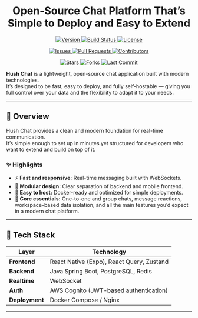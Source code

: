 <h1 align="center">
  Open-Source Chat Platform That’s Simple to Deploy and Easy to Extend
</h1>

<p align="center">
  <a href="https://github.com/HushChat/hush-chat/releases">
    <img src="https://img.shields.io/github/v/release/HushChat/hush-chat?label=version&color=blue" alt="Version">
  </a>
  <a href="https://github.com/HushChat/hush-chat/actions">
    <img src="https://img.shields.io/github/actions/workflow/status/HushChat/hush-chat/build.yml?label=build&logo=github" alt="Build Status">
  </a>
  <a href="https://github.com/HushChat/hush-chat/blob/main/LICENSE">
    <img src="https://img.shields.io/github/license/HushChat/hush-chat?color=green" alt="License">
  </a>
</p>

<p align="center">
  <a href="https://github.com/HushChat/hush-chat/issues">
    <img src="https://img.shields.io/github/issues/HushChat/hush-chat?color=orange" alt="Issues">
  </a>
  <a href="https://github.com/HushChat/hush-chat/pulls">
    <img src="https://img.shields.io/github/issues-pr/HushChat/hush-chat?color=blueviolet" alt="Pull Requests">
  </a>
  <a href="https://github.com/HushChat/hush-chat/graphs/contributors">
    <img src="https://img.shields.io/github/contributors/HushChat/hush-chat?color=brightgreen" alt="Contributors">
  </a>
</p>

<p align="center">
  <a href="https://github.com/HushChat/hush-chat/stargazers">
    <img src="https://img.shields.io/github/stars/HushChat/hush-chat?style=social" alt="Stars">
  </a>
  <a href="https://github.com/HushChat/hush-chat/network/members">
    <img src="https://img.shields.io/github/forks/HushChat/hush-chat?style=social" alt="Forks">
  </a>
  <a href="https://github.com/HushChat/hush-chat/commits/main">
    <img src="https://img.shields.io/github/last-commit/HushChat/hush-chat?color=yellow" alt="Last Commit">
  </a>
</p>

**Hush Chat** is a lightweight, open-source chat application built with modern technologies.  
It’s designed to be fast, easy to deploy, and fully self-hostable — giving you full control over your data and the flexibility to adapt it to your needs.

---

## 🚀 Overview

Hush Chat provides a clean and modern foundation for real-time communication.  
It’s simple enough to set up in minutes yet structured for developers who want to extend and build on top of it.

### ✨ Highlights

- ⚡ **Fast and responsive:** Real-time messaging built with WebSockets.
- 🧩 **Modular design:** Clear separation of backend and mobile frontend.
- 🔧 **Easy to host:** Docker-ready and optimized for simple deployments.
- 💬 **Core essentials:** One-to-one and group chats, message reactions, workspace-based data isolation, and all the main features you’d expect in a modern chat platform.

---

## 🧩 Tech Stack

| Layer          | Technology                                |
| -------------- | ----------------------------------------- |
| **Frontend**   | React Native (Expo), React Query, Zustand |
| **Backend**    | Java Spring Boot, PostgreSQL, Redis       |
| **Realtime**   | WebSocket                                 |
| **Auth**       | AWS Cognito (JWT-based authentication)    |
| **Deployment** | Docker Compose / Nginx                    |

---
